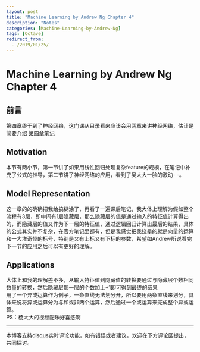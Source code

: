 ```yaml
---
layout: post
title: "Machine Learning by Andrew Ng Chapter 4"
description: "Notes"
categories: [Machine-Learning-by-Andrew-Ng]
tags: [Octave]
redirect_from:
  - /2019/01/25/
---
```

# Machine Learning by Andrew Ng Chapter 4
 
## 前言  

第四章终于到了神经网络，这门课从目录看来应该会用两章来讲神经网络，估计是简要介绍
[第四章笔记](https://www.coursera.org/learn/machine-learning/resources/RmTEz)

## Motivation

本节有两小节，第一节讲了如果用线性回归处理复杂feature的规模，在笔记中补充了公式的推导，第二节讲了神经网络的应用，看到了吴大大一脸的激动- -。

## Model Representation

这一章的的确确把我给搞糊涂了，再看了一遍课后笔记，我大体上理解为假如整个流程有3层，即中间有1层隐藏层，那么隐藏层的值是通过输入的特征值计算得出的，而隐藏层的值又作为下一层的特征值，通过逻辑回归计算出最后的结果，具体的公式其实并不复杂，在官方笔记里都有，但是我感觉把我绕晕的就是向量的运算和一大堆奇怪的标号，特别是又有上标又有下标的参数，希望如Andrew所说看完下一节的应用之后可以有更好的理解。  

## Applications  

大体上和我的理解差不多，从输入特征值到隐藏值的转换要通过与隐藏层个数相同数量的转换，然后隐藏层那一层的个数加上+1即可得到最终的结果  
用了一个异或运算作为例子，一条直线无法划分开，所以要用两条直线来划分，具体来说将异或运算分为与和或非两个运算，然后通过一个或运算来完成整个异或运算。  
PS：杨大大的视频配乐好喜感啊

---
本博客支持disqus实时评论功能，如有错误或者建议，欢迎在下方评论区提出，共同探讨。

